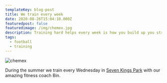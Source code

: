 ```yaml
---
templateKey: blog-post
title: We train every week
date: 2020-08-26T15:04:10.000Z
featuredpost: false
featuredimage: /img/chemex.jpg
description: Training hard helps every week is how you build up you strength and win games
tags:
  - football
  - training
---
```

![chemex](/img/chemex.jpg)

During the summer we train every Wednesday in [Seven Kings Park](https://www.google.co.uk/maps/place/Seven+Kings+Park/@51.5736762,0.1004353,17z/data=!3m1!4b1!4m5!3m4!1s0x47d8a42289fcc3d5:0x75d6c197d6ff013!8m2!3d51.5736729!4d0.102624) with our amazing fitness coach Bin.
